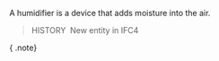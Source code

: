 ﻿A humidifier is a device that adds moisture into the air.

> HISTORY&nbsp; New entity in IFC4

{ .note}
>